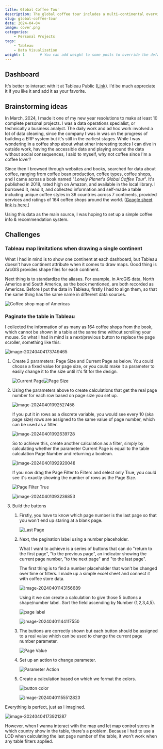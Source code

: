 ```yaml
---
title: Global Coffee Tour
description: The global coffee tour includes a multi-continental overview from the production of coffee beans to the infamous local coffee shops.
slug: global-coffee-tour
date: 2024-04-04
image: cover.png
categories:
    - Personal Projects
tags:
    - Tableau
    - Data Visualization
weight: 1       # You can add weight to some posts to override the default sorting (date descending)
---
```

## Dashboard

It's better to interact with it at Tableau Public ([Link]()). I'd be much appreciate it if you like it and add it as your favorite.

## Brainstorming ideas

In March, 2024, I made it one of my new year resolutions to make at least 10 complete personal projects. I was a data operations specialist, or technically a business analyst. The daily work and ad hoc work involved a lot of data cleaning, since the company I was in was on the progress of building a ERP system but it's still in the earliest stages. While I was wondering in a coffee shop about what other interesting topics I can dive in outside work, having the accessible data and playing around the data without social consequences, I said to myself, why not coffee since I'm a coffee lover?

Since then I browsed through websites and books, searched for data about coffee, ranging from coffee bean production, coffee types, coffee shops, and I came across a book named "*Lonely Planet's Global Coffee Tour*". It's published in 2018, rated high on Amazon, and available in the local library. I borrowed it, read it, and collected information and self-made a table including unique coffee styles in 36 countries across 7 continents, provided services and ratings of 164 coffee shops around the world. ([Google sheet link is here](https://docs.google.com/spreadsheets/d/1L81u0-yGyPNaKl_bZnY8OKhvM4T0b7e2Z52gGJGsGx4/edit?usp=sharing).)

Using this data as the main source, I was hoping to set up a simple coffee info & recommendation system.

## Challenges

### Tableau map limitations when drawing a single continent

What I had in mind is to show one continent at each dashboard, but Tableau doesn't have continent attribute when it comes to draw maps. Good thing is ArcGIS provides shape files for each continent.

Next thing is to standardize the aliases. For example, in ArcGIS data, North America and South America, as the book mentioned, are both recorded as Americas. Before I put the data in Tableau, firstly I had to align them, so that the same thing has the same name in different data sources.

![Coffee shop map of Americas](image-20240331231149117.png)

### Paginate the table in Tableau

I collected the information of as many as 164 coffee shops from the book, which cannot be shown in a table at the same time without scrolling your mouse. So what I had in mind is a next/previous button to replace the page scroller, something like this:

![image-20240404173749465](image-20240404173749465.png)

1. Create 2 parameters: Page Size and Current Page as below. You could choose a fixed value for page size, or you could make it a parameter to easily change it to the size until it's fit for the design.

   ![Current Page](image-20240331231818577.png)![Page Size](image-20240401091531503.png)
2. Using the parameters above to create calculations that get the real page number for each row based on page size you set up.

   ![image-20240401092527458](image-20240401092527458.png)

   If you put it in rows as a discrete variable, you would see every 10 (aka page size) rows are assigned to the same value of page number, which can be used as a filter.

   ![image-20240401092639728](image-20240401092639728.png)

   So to achieve this, create another calculation as a filter, simply by calculating whether the parameter Current Page is equal to the table calculation Page Number and returning a boolean.

   ![image-20240401092920048](image-20240401092920048.png)

   If you now drag the Page Filter to Filters and select only True, you could see it's exactly showing the number of rows as the Page Size.

   ![Page Filter True](image-20240401093201531.png)

   ![image-20240401093236853](image-20240401093236853.png)
3. Build the buttons

   1. Firstly, you have to know which page number is the last page so that you won't end up staring at a blank page.

      ![Last Page](image-20240401093412741.png)
   2. Next, the pagination label using a number placeholder.

      What I want to achieve is a series of buttons that can do "return to the first page", "to the previous page", an indicator showing the current page number, "to the next page" and "to the last page".

      The first thing is to find a number placeholder that won't be changed over time or filters. I made up a simple excel sheet and connect it with coffee store data.

      ![image-20240401143156689](image-20240401143156689.png)

      Using it we can create a calculation to give those 5 buttons a shape/number label. Sort the field ascending by Number (1,2,3,4,5).

      ![page label](image-20240401143057909.png)

      ![image-20240401144117550](image-20240401144117550.png)
   3. The buttons are correctly shown but each button should be assigned to a real value which can be used to change the current page number parameter.

      ![Page Value](image-20240401150638763.png)
   4. Set up an action to change parameter.

      ![Parameter Action](image-20240401150602264.png)
   5. Create a calculation based on which we format the colors.

      ![button color](image-20240401155422224.png)

      ![image-20240401155512823](image-20240401155512823.png)

Everything is perfect, just as I imagined.

![image-20240404173921287](image-20240404173921287.png)

However, when I wanna interact with the map and let map control stores in which country show in the table, there's a problem. Because I had to use a LOD when calculating the last page number of the table, it won't work when any table filters applied.
